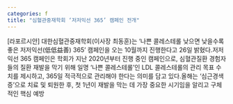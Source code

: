 ```yaml
---
categories: f
title: "심혈관중재학회 ‘저저익선 365’ 캠페인 전개"
---
```

[라포르시안] 대한심혈관중재학회(이사장 최동훈)는 ‘나쁜 콜레스테롤 낮으면 낮을수록 좋은 저저익선(低低益善) 365’ 캠페인을 오는 10월까지 진행한다고 26일 밝혔다.저저익선 365 캠페인은 학회가 지난 2020년부터 진행 중인 캠페인으로, 심혈관질환 경험자들의 질환 재발을 막기 위해 일명 ‘나쁜 콜레스테롤’인 LDL 콜레스테롤의 관리 목표 수치를 제시하고, 365일 적극적으로 관리해야 한다는 의미를 담고 있다.올해는 ‘심근경색증’으로 치료 및 퇴원한 후, 첫 1년이 재발을 막는 데 가장 중요한 시기임을 알리고 구체적인 핵심 예방